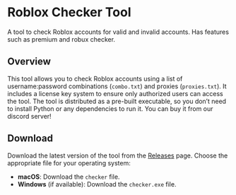 # Roblox Checker Tool

A tool to check Roblox accounts for valid and invalid accounts. Has features such as premium and robux checker.

## Overview
This tool allows you to check Roblox accounts using a list of username:password combinations (`combo.txt`) and proxies (`proxies.txt`). It includes a license key system to ensure only authorized users can access the tool. The tool is distributed as a pre-built executable, so you don’t need to install Python or any dependencies to run it. You can buy it from our discord server!

## Download
Download the latest version of the tool from the [Releases](https://github.com/xGCrafter/Roblox-Checker---Polygon/releases) page. Choose the appropriate file for your operating system:
- **macOS**: Download the `checker` file.
- **Windows** (if available): Download the `checker.exe` file.
